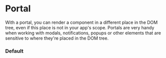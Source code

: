 # Portal

With a portal, you can render a component in a different place in the DOM tree,
even if this place is not in your app's scope. Portals are very handy when working
with modals, notifications, popups or other elements that are sensitive to where
they're placed in the DOM tree.

<Playground />

<Usage />

<Api />

<Examples />

### Default

<Example value="default" />

<Checklist 
    accessibility={false}
    bidirectionality={false}
    cssParts={false}
    cssVariables={false}
    documentation={false}
    examples={false}
    events={false}
    keyboard={false}
    methods={false}
    playground={false}
    properties={false}
    skeleton={false}
    slots={false}
/>
